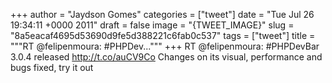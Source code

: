 
+++
author = "Jaydson Gomes"
categories = ["tweet"]
date = "Tue Jul 26 19:34:11 +0000 2011"
draft = false
image = "{TWEET_IMAGE}"
slug = "8a5eacaf4695d53690d9fe5d388221c6fab0c537"
tags = ["tweet"]
title = """RT @felipenmoura: #PHPDev..."""
+++
RT @felipenmoura: #PHPDevBar 3.0.4 released http://t.co/auCV9Co Changes on its visual, performance and bugs fixed, try it out
